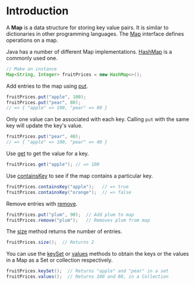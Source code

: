 # Introduction

A **Map** is a data structure for storing key value pairs.
It is similar to dictionaries in other programming languages.
The [Map][map-javadoc] interface defines operations on a map.

Java has a number of different Map implementations.
[HashMap][hashmap-javadoc] is a commonly used one.

```java
// Make an instance
Map<String, Integer> fruitPrices = new HashMap<>();
```

Add entries to the map using [put][map-put-javadoc].

```java
fruitPrices.put("apple", 100);
fruitPrices.put("pear", 80);
// => { "apple" => 100, "pear" => 80 }
```

Only one value can be associated with each key.
Calling `put` with the same key will update the key's value.

```java
fruitPrices.put("pear", 40);
// => { "apple" => 100, "pear" => 40 }
```

Use [get][map-get-javadoc] to get the value for a key.

```java
fruitPrices.get("apple"); // => 100
```

Use [containsKey][map-containskey-javadoc] to see if the map contains a particular key.

```java
fruitPrices.containsKey("apple");   // => true
fruitPrices.containsKey("orange");  // => false
```

Remove entries with [remove][map-remove-javadoc].

```java
fruitPrices.put("plum", 90);  // Add plum to map
fruitPrices.remove("plum");   // Removes plum from map
```

The [size][map-size-javadoc] method returns the number of entries.

```java
fruitPrices.size();  // Returns 2
```

You can use the [keySet][map-keyset-javadoc] or [values][map-values-javadoc] methods to obtain the keys or the values in a Map as a Set or collection respectively.

```java
fruitPrices.keySet();  // Returns "apple" and "pear" in a set
fruitPrices.values();  // Returns 100 and 80, in a Collection
```

[map-javadoc]: https://docs.oracle.com/en/java/javase/21/docs/api/java.base/java/util/Map.html
[hashmap-javadoc]: https://docs.oracle.com/en/java/javase/21/docs/api/java.base/java/util/HashMap.html
[map-put-javadoc]: https://docs.oracle.com/en/java/javase/21/docs/api/java.base/java/util/Map.html#put(K,V)
[map-get-javadoc]: https://docs.oracle.com/en/java/javase/21/docs/api/java.base/java/util/Map.html#get(java.lang.Object)
[map-containskey-javadoc]: https://docs.oracle.com/en/java/javase/21/docs/api/java.base/java/util/Map.html#containsKey(java.lang.Object)
[map-remove-javadoc]: https://docs.oracle.com/en/java/javase/21/docs/api/java.base/java/util/Map.html#remove(java.lang.Object)
[map-size-javadoc]: https://docs.oracle.com/en/java/javase/21/docs/api/java.base/java/util/Map.html#size()
[map-keyset-javadoc]: https://docs.oracle.com/en/java/javase/21/docs/api/java.base/java/util/Map.html#keySet()
[map-values-javadoc]: https://docs.oracle.com/en/java/javase/21/docs/api/java.base/java/util/Map.html#values()
